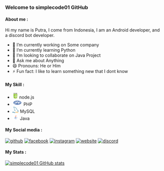 ### Welcome to simplecode01 GitHub


#### About me :
Hi my name is Putra, I come from Indonesia, I am an Android developer, and a discord bot developer.

- 🔭 I’m currently working on Some company 
- 🌱 I’m currently learning Python
- 👯 I’m looking to collaborate on Java Project 
- 💬 Ask me about Anything
- 😄 Pronouns: He or Him 
- ⚡ Fun fact: I like to learn something new that I dont know 

#### My Skill :
- <img src='https://github.com/simplecode01/simplecode01/blob/main/nodejs.png' height='20'> node.js
- <img src='https://github.com/simplecode01/simplecode01/blob/main/php.png' height='20'> PHP
- <img src='https://github.com/simplecode01/simplecode01/blob/main/mysql.png' height='20'> MySQL
- <img src='https://github.com/simplecode01/simplecode01/blob/main/Java.png' height='20'> Java

#### My Social media :
[<img src='https://cdn.jsdelivr.net/npm/simple-icons@3.0.1/icons/github.svg' alt='github' height='40'>](https://github.com/simplecode01)  [<img src='https://cdn.jsdelivr.net/npm/simple-icons@3.0.1/icons/facebook.svg' alt='facebook' height='40'>](https://www.facebook.com/ptravi01/)  [<img src='https://cdn.jsdelivr.net/npm/simple-icons@3.0.1/icons/instagram.svg' alt='instagram' height='40'>](https://www.instagram.com/ptravi_01/)  [<img src='https://cdn.jsdelivr.net/npm/simple-icons@3.0.1/icons/icloud.svg' alt='website' height='40'>](https://simplecode01.wordpress.com)  [<img src='https://cdn.iconscout.com/icon/free/png-256/discord-1-555369.png' alt='discord' height='40'>](https://discord.gg/H4qEx29Uc4) 

#### My Stats :
[![simplecode01 GitHub stats](https://github-readme-stats.vercel.app/api?username=simplecode01)](https://github.com/simplecode01/github-readme-stats)
